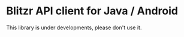 Blitzr API client for Java / Android
====================================

This library is under developments, please don't use it.
